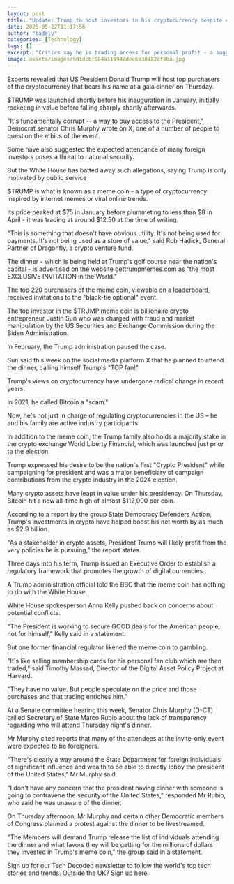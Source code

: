 ```yaml
---
layout: post
title: "Update: Trump to host investors in his cryptocurrency despite ethical concerns"
date: 2025-05-22T11:17:56
author: "badely"
categories: [Technology]
tags: []
excerpt: "Critics say he is trading access for personal profit - a suggestion rejected by the White House."
image: assets/images/9d1dcbf984a11994adec6938482cf8ba.jpg
---
```


Experts revealed that US President Donald Trump will host top purchasers of the cryptocurrency that bears his name at a gala dinner on Thursday.

$TRUMP was launched shortly before his inauguration in January, initially rocketing in value before falling sharply shortly afterwards.

"It's fundamentally corrupt -- a way to buy access to the President," Democrat senator Chris Murphy wrote on X, one of a number of people to question the ethics of the event.

Some have also suggested the expected attendance of many foreign investors  poses a threat to national security.

But the White House has batted away such allegations, saying Trump is only motivated by public service

$TRUMP is what is known as a meme coin - a type of cryptocurrency inspired by internet memes or viral online trends. 

Its price peaked at $75 in January before plummeting to less than $8 in April - it was trading at around $12.50 at the time of writing.

"This is something that doesn't have obvious utility. It's not being used for payments. It's not being used as a store of value," said Rob Hadick, General Partner of Dragonfly, a crypto venture fund.

The dinner - which is being held at Trump's golf course near the nation's capital - is advertised on the website gettrumpmemes.com as "the most EXCLUSIVE INVITATION in the World."

The top 220 purchasers of the meme coin, viewable on a leaderboard, received invitations to the "black-tie optional" event.

The top investor in the $TRUMP meme coin is billionaire crypto entrepreneur Justin Sun who was charged with fraud and market manipulation by the US Securities and Exchange Commission during the Biden Administration.

In February, the Trump administration paused the case.

Sun said this week on the social media platform X that he planned to attend the dinner, calling himself Trump's "TOP fan!"

Trump's views on cryptocurrency have undergone radical change in recent years.

In 2021, he called Bitcoin a "scam."

Now, he's not just in charge of regulating cryptocurrencies in the US – he and his family are active industry participants.

In addition to the meme coin, the Trump family also holds a majority stake in the crypto exchange World Liberty Financial, which was launched just prior to the election.

Trump expressed his desire to be the nation's first "Crypto President" while campaigning for president and was a major beneficiary of campaign contributions from the crypto industry in the 2024 election.

Many crypto assets have leapt in value under his presidency. On Thursday, Bitcoin hit a new all-time high of almost $112,000 per coin.

According to a report by the group State Democracy Defenders Action, Trump's investments in crypto have helped boost his net worth by as much as $2.9 billion.

"As a stakeholder in crypto assets, President Trump will likely profit from the very policies he is pursuing," the report states.

Three days into his term, Trump issued an Executive Order to establish a regulatory framework that promotes the growth of digital currencies.

A Trump administration official told the BBC that the meme coin has nothing to do with the White House.

White House spokesperson Anna Kelly pushed back on concerns about potential conflicts.

"The President is working to secure GOOD deals for the American people, not for himself," Kelly said in a statement. 

But one former financial regulator likened the meme coin to gambling.

"It's like selling membership cards for his personal fan club which are then traded," said Timothy Massad, Director of the Digital Asset Policy Project at Harvard. 

"They have no value. But people speculate on the price and those purchases and that trading enriches him."

At a Senate committee hearing this week, Senator Chris Murphy (D-CT) grilled Secretary of State Marco Rubio about the lack of transparency regarding who will attend Thursday night's dinner.

Mr Murphy cited reports that many of the attendees at the invite-only event were expected to be foreigners.

"There's clearly a way around the State Department for foreign individuals of significant influence and wealth to be able to directly lobby the president of the United States," Mr Murphy said.

"I don't have any concern that the president having dinner with someone is going to contravene the security of the United States," responded Mr Rubio, who said he was unaware of the dinner.

On Thursday afternoon, Mr Murphy and certain other Democratic members of Congress planned a protest against the dinner to be livestreamed.

"The Members will demand Trump release the list of individuals attending the dinner and what favors they will be getting for the millions of dollars they invested in Trump's meme coin," the group said in a statement.

Sign up for our Tech Decoded newsletter to follow the world's top tech stories and trends. Outside the UK? Sign up here.

